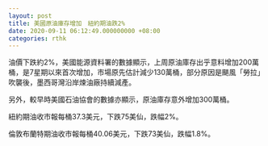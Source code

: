 ```yaml
---
layout: post
title: 美國原油庫存增加　紐約期油跌2%
date: 2020-09-11 06:12:49.000000000 +08:00
categories: rthk
---
```


油價下跌約2%，美國能源資料署的數據顯示，上周原油庫存出乎意料增加200萬桶，是7星期以來首次增加，市場原先估計減少130萬桶，部分原因是颶風「勞拉」吹襲後，墨西哥灣沿岸煉油廠持續減產。

另外，較早時美國石油協會的數據亦顯示，原油庫存意外增加300萬桶。

紐約期油收市報每桶37.3美元，下跌75美仙，跌幅2%。

倫敦布蘭特期油收市報每桶40.06美元，下跌73美仙，跌幅1.8%。
